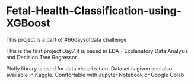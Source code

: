 # Fetal-Health-Classification-using-XGBoost

This project is a part of #66daysofdata challenge

This is the first project Day7 It is based in EDA - Explanatory Data Analysis and Decision Tree Regressor.

Plotly library is used for data visualization. Dataset is given and also available in Kaggle. Comfortable with Jupyter Notebook or Google Colab.
